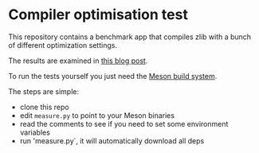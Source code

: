 # Compiler optimisation test

This repository contains a benchmark app that compiles zlib with a
bunch of different optimization settings.

The results are examined in [this blog
post](http://nibblestew.blogspot.com/2016/04/testing-performance-of-build.html).

To run the tests yourself you just need the [Meson build system](http://mesonbuild.com).

The steps are simple:

 - clone this repo
 - edit `measure.py` to point to your Meson binaries
 - read the comments to see if you need to set some environment variables
 - run 'measure.py`, it will automatically download all deps
